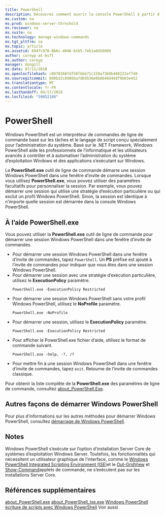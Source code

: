 ```yaml
---
title: PowerShell
description: Découvrez comment ouvrir la console PowerShell à partir d’une invite de commandes.
ms.custom: na
ms.prod: windows-server-threshold
ms.reviewer: na
ms.suite: na
ms.technology: manage-windows-commands
ms.tgt_pltfrm: na
ms.topic: article
ms.assetid: 694fc970-0b6c-4046-b1b5-7eb1a0d26609
author: coreyp-at-msft
ms.author: coreyp
manager: dongill
ms.date: 07/11/2018
ms.openlocfilehash: c8070268fdf58fbbb71c159a7360b488222ef740
ms.sourcegitcommit: 0d0b32c8986ba7db9536e0b8648d4ddf9b03e452
ms.translationtype: MT
ms.contentlocale: fr-FR
ms.lasthandoff: 04/17/2019
ms.locfileid: "59852180"
---
```

# <a name="powershell"></a>PowerShell

Windows PowerShell est un interpréteur de commandes de ligne de commande basé sur les tâches et le langage de script conçu spécialement pour l’administration du système. Basé sur le .NET Framework, Windows PowerShell aide les professionnels de l’informatique et les utilisateurs avancés à contrôler et à automatiser l’administration du système d’exploitation Windows et des applications s’exécutant sur Windows.

Le **PowerShell.exe** outil de ligne de commande démarre une session Windows PowerShell dans une fenêtre d’invite de commandes. Lorsque vous utilisez **PowerShell.exe**, vous pouvez utiliser des paramètres facultatifs pour personnaliser la session. Par exemple, vous pouvez démarrer une session qui utilise une stratégie d’exécution particulière ou qui exclut un profil Windows PowerShell. Sinon, la session est identique à n’importe quelle session est démarrée dans la console Windows PowerShell.

## <a name="using-powershellexe"></a>À l’aide PowerShell.exe

Vous pouvez utiliser la **PowerShell.exe** outil de ligne de commande pour démarrer une session Windows PowerShell dans une fenêtre d’invite de commandes.

- Pour démarrer une session Windows PowerShell dans une fenêtre d’invite de commandes, tapez `PowerShell`. Un **PS** préfixe est ajouté à l’invite de commandes pour indiquer que vous êtes dans une session Windows PowerShell.
- Pour démarrer une session avec une stratégie d’exécution particulière, utilisez le **ExecutionPolicy** paramètre.  
    ```
    PowerShell.exe -ExecutionPolicy Restricted
    ```  
- Pour démarrer une session Windows PowerShell sans votre profil Windows PowerShell, utilisez le **NoProfile** paramètre.  
    ```
    PowerShell.exe -NoProfile
    ```  
- Pour démarrer une session, utilisez le **ExecutionPolicy** paramètre.  
    ```
    PowerShell.exe -ExecutionPolicy Restricted
    ```  
- Pour afficher le PowerShell.exe fichier d’aide, utilisez le format de commande suivant.  
    ```
    PowerShell.exe -help, -?, /?
    ```  
- Pour mettre fin à une session Windows PowerShell dans une fenêtre d’invite de commandes, tapez `exit`. Retourne de l’invite de commandes classique.

Pour obtenir la liste complète de la **PowerShell.exe** des paramètres de ligne de commande, consultez [about_PowerShell.Exe](https://go.microsoft.com/fwlink/?LinkID=113439).

## <a name="other-ways-to-start-windows-powershell"></a>Autres façons de démarrer Windows PowerShell

Pour plus d’informations sur les autres méthodes pour démarrer Windows PowerShell, consultez [démarrage de Windows PowerShell](https://go.microsoft.com/fwlink/?LinkID=135259).

## <a name="remarks"></a>Notes

Windows PowerShell s’exécute sur l’option d’installation Server Core de systèmes d’exploitation Windows Server. Toutefois, les fonctionnalités qui nécessitent un utilisateur graphique de l’interface, comme le [Windows PowerShell Integrated Scripting Environment (ISE)](https://technet.microsoft.com/library/hh849182)et le [Out-GridView](https://go.microsoft.com/fwlink/?LinkID=113364) et [Show-Command](https://go.microsoft.com/fwlink/?LinkID=217448)applets de commande, ne s’exécutent pas sur les installations Server Core.

## <a name="additional-references"></a>Références supplémentaires

[about_PowerShell.exe](https://go.microsoft.com/fwlink/?LinkID=113439)
[about_PowerShell_Ise.exe](https://go.microsoft.com/fwlink/?LinkId=256512)
[Windows PowerShell](https://go.microsoft.com/fwlink/?LinkID=107116)
[écriture de scripts avec Windows PowerShell](https://technet.microsoft.com/scriptcenter/dd742419) Voir aussi